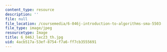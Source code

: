 ```yaml
---
content_type: resource
description: ''
file: null
file_location: /coursemedia/6-046j-introduction-to-algorithms-sma-5503-fall-2005/4acb517a53ef8754f7a6ff7cb3555691_6_046J_lec23_th.jpg
file_type: image/jpeg
resourcetype: Image
title: 6_046J_lec23_th.jpg
uid: 4acb517a-53ef-8754-f7a6-ff7cb3555691
---
```

